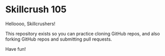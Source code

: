# Skillcrush 105

Helloooo, Skillcrushers!

This repository exists so you can practice cloning GitHub repos, and also forking GitHub repos and submitting pull requests.

Have fun!
